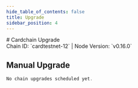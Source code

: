 ```yaml
---
hide_table_of_contents: false
title: Upgrade
sidebar_position: 4
---
```


<div className="h1-with-icon icon-cardchain">
# Cardchain Upgrade
</div>
<span className="sub-lines"> 
Chain ID: `cardtestnet-12` | Node Version: `v0.16.0`
</span>

## Manual Upgrade

```js
No chain upgrades scheduled yet.
```
